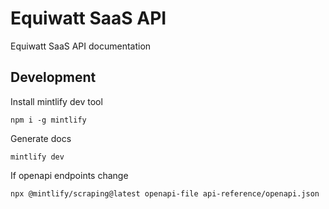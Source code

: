 # Equiwatt SaaS API 

Equiwatt SaaS API documentation

## Development

Install mintlify dev tool

```
npm i -g mintlify
```

Generate docs
```
mintlify dev
```

If openapi endpoints change
```
npx @mintlify/scraping@latest openapi-file api-reference/openapi.json
```
